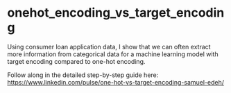 # onehot_encoding_vs_target_encoding

Using consumer loan application data, I show that we can often extract more information from categorical data for a machine learning model with target encoding compared to one-hot encoding.

Follow along in the detailed step-by-step guide here: https://www.linkedin.com/pulse/one-hot-vs-target-encoding-samuel-edeh/
